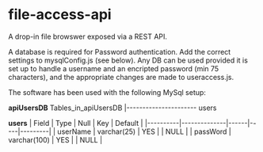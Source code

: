 # file-access-api
A drop-in file browswer exposed via a REST API.  

A database is required for Password authentication. Add the correct settings to mysqlConfig.js (see below).  Any DB can be used provided it is set up to handle a username and an encripted password (min 75 characters), and the appropriate changes are made to useraccess.js.  

The software has been used with the following MySql setup:


**apiUsersDB**
Tables_in_apiUsersDB
|----------------------
users               

**users**
| Field    | Type         | Null | Key | Default |
|----------|--------------|------|-----|---------|
| userName | varchar(25)  | YES  |     | NULL    |
| passWord | varchar(100) | YES  |     | NULL    |
